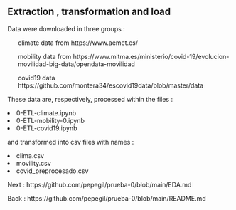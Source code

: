 <h2>Extraction , transformation and load</h2>
<p>Data were downloaded in three groups :</p>
<ul> climate data from https://www.aemet.es/  </ul>
<ul> mobility data from https://www.mitma.es/ministerio/covid-19/evolucion-movilidad-big-data/opendata-movilidad </ul>
<ul> covid19 data https://github.com/montera34/escovid19data/blob/master/data</ul>

<p> These data are, respectively, processed within the files : </p>
<p>
  <li> 0-ETL-climate.ipynb </li>
  <li> 0-ETL-mobility-0.ipynb </li>
  <li> 0-ETL-covid19.ipynb</li>
</p>

<p> and transformed into csv files with names : </p>
<p>
  <li> clima.csv </li>
  <li> movility.csv </li>
  <li> covid_preprocesado.csv</li>
</p>


<p>Next : https://github.com/pepegil/prueba-0/blob/main/EDA.md</p>
<p>Back : https://github.com/pepegil/prueba-0/blob/main/README.md</p>
